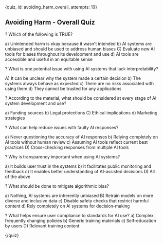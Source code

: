 
{quiz, id: avoiding_harm_overall, attempts: 10}

## Avoiding Harm - Overall Quiz

? Which of the following is TRUE?

a) Unintended harm is okay because it wasn't intended
b) AI systems are unbiased and should be used to address human biases
C) Evaluate new AI tools for biases throughout its development and use
d) AI tools are accessible and useful in an equitable sense


? What is one potential issue with using AI systems that lack interpretability?

A) It can be unclear why the system made a certain decision
b) The systems always behave as expected
c) There are no risks associated with using them
d) They cannot be trusted for any applications

? According to the material, what should be considered at every stage of AI system development and use?

a) Funding sources
b) Legal protections
C) Ethical implications
d) Marketing strategies

? What can help reduce issues with faulty AI responses?

a) Never questioning the accuracy of AI responses
b) Relying completely on AI tools without human review
c) Assuming AI tools reflect current best practices
D) Cross-checking responses from multiple AI tools

? Why is transparency important when using AI systems?

a) It builds user trust in the systems
b) It facilitates public monitoring and feedback
c) It enables better understanding of AI-assisted decisions
D) All of the above

? What should be done to mitigate algorithmic bias?

a) Nothing, AI systems are inherently unbiased
B) Retrain models on more diverse and inclusive data
c) Disable safety checks that restrict harmful content
d) Rely completely on AI systems for decision-making

? What helps ensure user compliance to standards for AI use?
a) Complex, frequently changing policies
b) Generic training materials
c) Self-education by users
D) Relevant training content

{/quiz}
